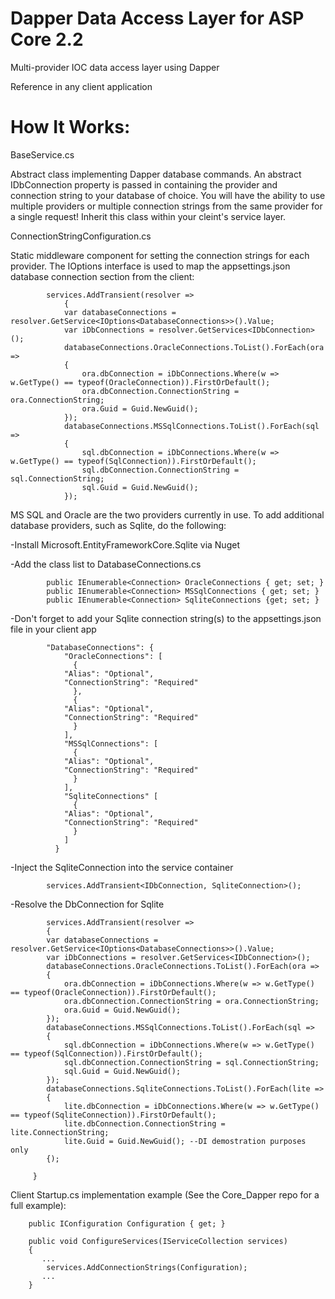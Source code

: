 # Dapper Data Access Layer for ASP Core 2.2
Multi-provider IOC data access layer using Dapper

Reference in any client application
	
# How It Works:

BaseService.cs

Abstract class implementing Dapper database commands. An abstract IDbConnection property is passed in containing the provider and connection string to your database of choice. You will have the ability to use multiple providers or multiple connection strings from the same provider for a single request! Inherit this class within your cleint's service layer.


ConnectionStringConfiguration.cs

Static middleware component for setting the connection strings for each provider. The IOptions interface is used to map the appsettings.json database connection section from the client:
		
			services.AddTransient(resolver =>
			    {
				var databaseConnections = resolver.GetService<IOptions<DatabaseConnections>>().Value;
				var iDbConnections = resolver.GetServices<IDbConnection>();
				databaseConnections.OracleConnections.ToList().ForEach(ora =>
				{
				    ora.dbConnection = iDbConnections.Where(w => w.GetType() == typeof(OracleConnection)).FirstOrDefault();
				    ora.dbConnection.ConnectionString = ora.ConnectionString;
				    ora.Guid = Guid.NewGuid();
				});
				databaseConnections.MSSqlConnections.ToList().ForEach(sql =>
				{
				    sql.dbConnection = iDbConnections.Where(w => w.GetType() == typeof(SqlConnection)).FirstOrDefault();
				    sql.dbConnection.ConnectionString = sql.ConnectionString;
				    sql.Guid = Guid.NewGuid();
				});
				
MS SQL and Oracle are the two providers currently in use. To add additional database providers, such as Sqlite, do the following:

-Install Microsoft.EntityFrameworkCore.Sqlite via Nuget
			
-Add the class list to DatabaseConnections.cs

			public IEnumerable<Connection> OracleConnections { get; set; }
			public IEnumerable<Connection> MSSqlConnections { get; set; }
			public IEnumerable<Connection> SqliteConnections {get; set; }
				
-Don't forget to add your Sqlite connection string(s) to the appsettings.json file in your client app

			"DatabaseConnections": {
			    "OracleConnections": [
			      {
				"Alias": "Optional",        
				"ConnectionString": "Required"
			      },
			      {
				"Alias": "Optional",        
				"ConnectionString": "Required"
			      }
			    ],
			    "MSSqlConnections": [
			      {
				"Alias": "Optional",        
				"ConnectionString": "Required"
			      }
			    ],
			    "SqliteConnections" [
			      {
				"Alias": "Optional",
				"ConnectionString": "Required"
			      }
			    ]
			  }
				
-Inject the SqliteConnection into the service container

			services.AddTransient<IDbConnection, SqliteConnection>();
				
-Resolve the DbConnection for Sqlite

			services.AddTransient(resolver =>
		    {
			var databaseConnections = resolver.GetService<IOptions<DatabaseConnections>>().Value;
			var iDbConnections = resolver.GetServices<IDbConnection>();
			databaseConnections.OracleConnections.ToList().ForEach(ora =>
			{
			    ora.dbConnection = iDbConnections.Where(w => w.GetType() == typeof(OracleConnection)).FirstOrDefault();
			    ora.dbConnection.ConnectionString = ora.ConnectionString;
			    ora.Guid = Guid.NewGuid();
			});
			databaseConnections.MSSqlConnections.ToList().ForEach(sql =>
			{
			    sql.dbConnection = iDbConnections.Where(w => w.GetType() == typeof(SqlConnection)).FirstOrDefault();
			    sql.dbConnection.ConnectionString = sql.ConnectionString;
			    sql.Guid = Guid.NewGuid();
			});
			databaseConnections.SqliteConnections.ToList().ForEach(lite =>
			{
			    lite.dbConnection = iDbConnections.Where(w => w.GetType() == typeof(SqliteConnection)).FirstOrDefault();
			    lite.dbConnection.ConnectionString = lite.ConnectionString;
			    lite.Guid = Guid.NewGuid();	--DI demostration purposes only					
			{);
			
		 }
				
				
Client Startup.cs implementation example (See the Core_Dapper repo for a full example):

		public IConfiguration Configuration { get; }

		public void ConfigureServices(IServiceCollection services)
		{
		   ...   
		    services.AddConnectionStrings(Configuration);
		   ...
		}
		

